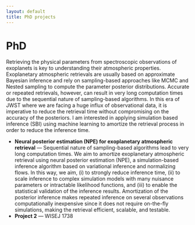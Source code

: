 ```yaml
---
layout: default
title: PhD projects
---
```


# PhD
Retrieving the physical parameters from spectroscopic observations of exoplanets is key to understanding their atmospheric properties. Exoplanetary atmospheric retrievals are usually based on approximate Bayesian inference and rely on sampling-based approaches like MCMC and Nested sampling to compute the parameter posterior distributions. Accurate or repeated retrievals, however, can result in very long computation times due to the sequential nature of sampling-based algorithms. In this era of JWST where we are facing a huge influx of observational data, it is imperative to reduce the retrieval time without compromising on the accuracy of the posteriors. I am interested in applying simulation based inference (SBI) using machine learning to amortize the retrieval process in order to reduce the inference time. 
- **Neural posterior estimation (NPE) for exoplanetary atmospheric retrieval** — Sequential nature of sampling-based algorithms lead to very long computation times. We aim to amortize exoplanetary atmospheric retrieval using neural posterior estimation (NPE), a simulation-based inference algorithm based on variational inference and normalizing flows. In this way, we aim, (i) to strongly reduce inference time, (ii) to scale inference to complex simulation models with many nuisance parameters or intractable likelihood functions, and (iii) to enable the statistical validation of the inference results. Amortization of the posterior inference makes repeated inference on several observations computationally inexpensive since it does not require on-the-fly simulations, making the retrieval efficient, scalable, and testable.
- **Project 2** — WISEJ 1738
